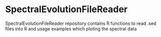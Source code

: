 # SpectralEvolutionFileReader
SpectralEvolutionFileReader repository contains R functions to read .sed files into R and usage examples which ploting the spectral data

